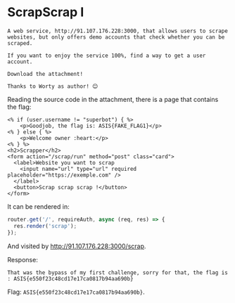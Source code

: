# ScrapScrap I

```
A web service, http://91.107.176.228:3000, that allows users to scrape websites, but only offers demo accounts that check whether you can be scraped.

If you want to enjoy the service 100%, find a way to get a user account.

Download the attachment!

Thanks to Worty as author! 😊
```

Reading the source code in the attachment, there is a page that contains the flag:

```
<% if (user.username != "superbot") { %>
	<p>Goodjob, the flag is: ASIS{FAKE_FLAG1}</p>
<% } else { %>
	<p>Welcome owner :heart:</p>
<% } %>
<h2>Scrapper</h2>
<form action="/scrap/run" method="post" class="card">
  <label>Website you want to scrap
    <input name="url" type="url" required placeholder="https://exemple.com" />
  </label>
  <button>Scrap scrap scrap !</button>
</form>
```

It can be rendered in:

```js
router.get('/', requireAuth, async (req, res) => {
  res.render('scrap');
});
```

And visited by <http://91.107.176.228:3000/scrap>.

Response:

```
That was the bypass of my first challenge, sorry for that, the flag is : ASIS{e550f23c48cd17e17ca0817b94aa690b}
```

Flag: `ASIS{e550f23c48cd17e17ca0817b94aa690b}`.
